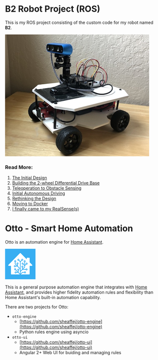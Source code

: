 # B2 Robot Project (ROS)

This is my ROS project consisting of the custom code for my robot named **B2**.

![](b2/images/b2_mar_2020_300px.jpg)

### Read More:
1. [The Initial Design](b2/2wd-base/InitialDesign)
2. [Building the 2-wheel Differential Drive Base](b2/2wd-base/Building-the-Drive-Base)
3. [Teleoperation to Obstacle Sensing](b2/2wd-base/Teleoperation-to-Obstacle-Sensing)
4. [Initial Autonomous Driving](b2/2wd-base/Initial-Autonomous-Driving)
5. [Rethinking the Design](b2/4wd-base/rethinking-the-design)
6. [Moving to Docker](b2/4wd-base/moving-to-docker)
7. [I finally came to my RealSense(s)](b2/4wd-base/intel-realsense)


# Otto - Smart Home Automation
Otto is an automation engine for [Home Assistant](https://www.home-assistant.io/).

![](otto/images/ha_logo_100px.png)

This is a general purpose automation engine that integrates with [Home Assistant](https://www.home-assistant.io/), and provides higher fidelity automation rules and flexibility than Home Assistant's built-in automation capability.

There are two projects for Otto:
* `otto-engine`
  * [https://github.com/sheaffej/otto-engine](https://github.com/sheaffej/otto-engine)
  * Python rules engine using asyncio
* `otto-ui`
  * [https://github.com/sheaffej/otto-ui](https://github.com/sheaffej/otto-ui)
  * Angular 2+ Web UI for buiding and managing rules